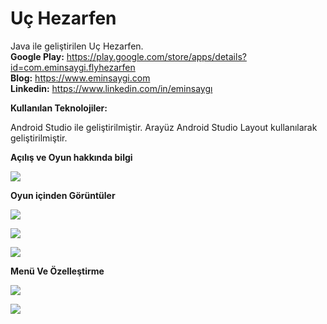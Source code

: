 # Uç Hezarfen
Java ile geliştirilen Uç Hezarfen.<br><b> Google Play:</b> https://play.google.com/store/apps/details?id=com.eminsaygi.flyhezarfen  <br><b>Blog:</b> https://www.eminsaygi.com <br><b> Linkedin:</b> https://www.linkedin.com/in/eminsaygı


<b> Kullanılan Teknolojiler: </b>

Android Studio  ile geliştirilmiştir.
Arayüz Android Studio Layout kullanılarak geliştirilmiştir.


<b>Açılış ve Oyun hakkında bilgi</b>

<img src="https://github.com/eminsaygi/MayinTarlasi/blob/master/images/Açllış.PNG"></a>


<b>Oyun içinden Görüntüler</b>


<img src="https://github.com/eminsaygi/MayinTarlasi/blob/master/images/küçük%20resim.PNG"></a>

<img src="https://github.com/eminsaygi/MayinTarlasi/blob/master/images/geliştirici.PNG"></a>

<img src="https://github.com/eminsaygi/MayinTarlasi/blob/master/images/büyük.PNG"></a>



<b>Menü Ve Özelleştirme </b>


<img src="https://github.com/eminsaygi/MayinTarlasi/blob/master/images/menü.PNG"></a>

<img src="https://github.com/eminsaygi/MayinTarlasi/blob/master/images/özelleştir.PNG"></a>

